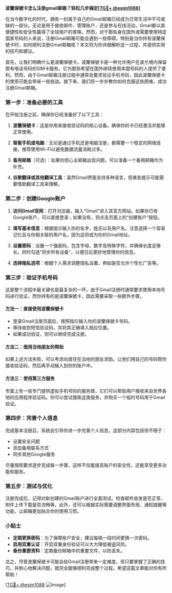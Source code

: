 **波蘭保號卡怎么注册gmail邮箱？轻松几步搞定[[TG💪+ @esim1088](https://t.me/s/esim1088)]**

在当今数字化的时代，拥有一封属于自己的Gmail邮箱已经成为日常生活中不可或缺的一部分。无论是用于接收邮件、管理账户，还是参与在线活动，Gmail都以其便捷性和安全性赢得了全球用户的青睐。然而，对于那些身在国外或需要使用特定国家号码的人来说，注册Gmail邮箱可能会遇到一些障碍。特别是当你持有波蘭保號卡时，如何顺利注册Gmail邮箱呢？本文将为你详细解析这一过程，并提供实用的技巧和建议。

首先，让我们明确什么是波蘭保號卡。波蘭保號卡是一种允许用户在波兰境内保留原有电话号码的SIM卡服务。它为那些希望在国外继续使用本国号码的人提供了便利。然而，由于Gmail邮箱注册过程中通常会要求验证手机号码，因此波蘭保號卡的使用可能会带来一些挑战。接下来，我们将一步步教你如何克服这些困难，成功注册Gmail邮箱。

### **第一步：准备必要的工具**

在开始注册之前，确保你已经准备好了以下工具：

1. **波蘭保號卡**：这是你用来接收验证码的核心设备。确保你的卡已经激活并能够正常使用。
   
2. **智能手机或电脑**：无论是通过手机还是电脑注册，都需要一个稳定的网络连接。推荐使用Wi-Fi以避免数据流量消耗过多。

3. **备用邮箱**（可选）：如果你担心主邮箱出现问题，可以准备一个备用邮箱作为补充。

4. **谷歌翻译或其他翻译工具**：虽然Gmail界面支持多种语言，但某些提示可能需要借助翻译工具来理解。

### **第二步：创建Google账户**

1. **访问Gmail官网**：打开浏览器，输入“Gmail”进入其官方网站。如果你已有Google账户，可以直接登录；如果没有，则点击页面上的“创建账户”按钮。

2. **填写基本信息**：根据提示输入你的名字、姓氏以及用户名。注意选择一个容易记忆且与你相关联的用户名，因为这将成为你的Gmail地址。

3. **设置密码**：设置一个强密码，包含字母、数字及特殊字符，并确保长度足够长。同时勾选“同步所有设备”，以便日后更好地管理你的信息。

4. **选择隐私选项**：根据个人需求调整隐私设置，例如是否允许个性化广告等。

### **第三步：验证手机号码**

这是整个流程中最关键也是最复杂的一环。由于Gmail注册时通常要求使用本地号码进行验证，而你持有的是波蘭保號卡，因此需要采取一些额外步骤。

#### **方法一：直接使用波蘭保號卡**
- 登录Gmail注册页面后，按照指引输入你的波蘭保號卡号码。
- 等待收到短信验证码，并将其正确填入相应位置。
- 如果成功验证，则可以继续完成注册。

#### **方法二：借用当地朋友的帮助**
如果上述方法失败，可以考虑向居住在当地的朋友求助。让他们用自己的号码帮你接收验证码，然后再手动输入到你的账户中。

#### **方法三：使用第三方服务**
市面上有一些专门提供虚拟手机号码的服务商，它们可以帮助用户接收来自世界各地的应用程序验证码。你可以尝试搜索这类服务，并购买一个临时号码用于Gmail验证。

### **第四步：完善个人信息**

完成基本注册后，系统会引导你进一步完善个人信息。这部分内容包括但不限于：

- 设置安全问题
- 添加备用联系方式
- 同步其他Google服务

尽量按照要求逐步完成每一步骤，这样不仅能提高账户的安全性，还能享受更多功能和服务。

### **第五步：测试与优化**

注册完成后，记得对新创建的Gmail账户进行全面测试。检查邮件收发是否正常、附件上传下载是否流畅等。此外，还可以根据实际需要调整界面布局、通知提醒等功能，让邮箱更加贴合你的使用习惯。

### **小贴士**

- **定期更换密码**：为了保障账户安全，建议每隔一段时间更换一次密码。
- **启用双重认证**：开启双重身份验证可以大大降低被盗风险。
- **备份重要资料**：定期备份邮箱中的重要文件，以防丢失。

总之，尽管波蘭保號卡可能会给Gmail注册带来一定难度，但只要掌握了正确的技巧，并耐心地解决问题，就完全能够顺利完成整个过程。希望这篇文章能对你有所帮助！

[[TG💪+ @esim1088](https://t.me/s/esim1088) ![Image](https://i.postimg.cc/4NQfJmqS/Snipaste-2025-05-13-00-14-12.png)]